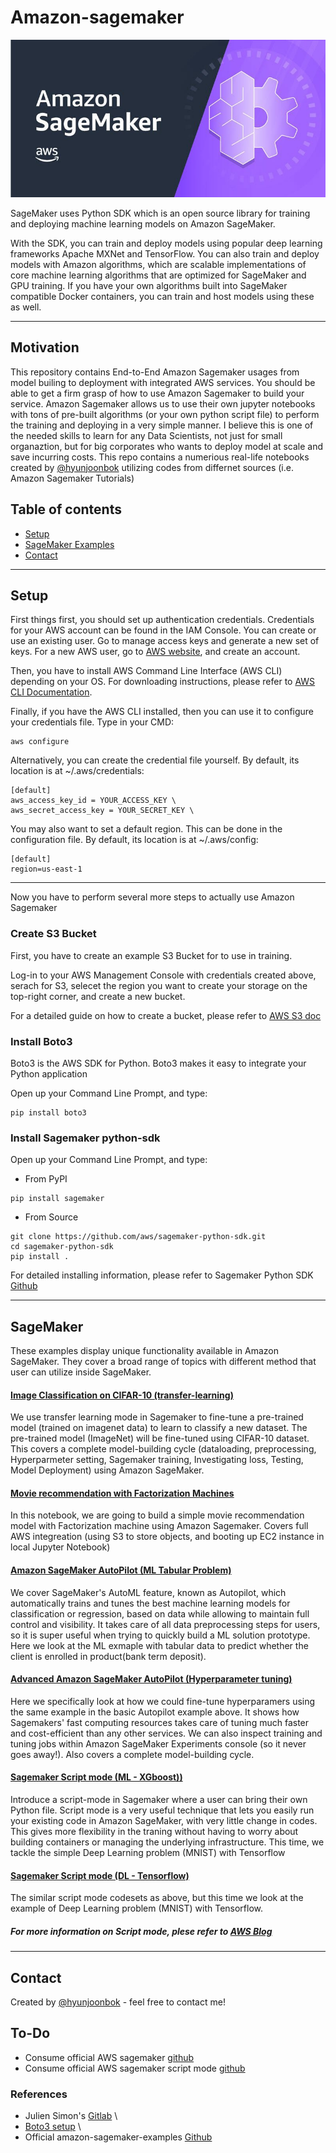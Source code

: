 # Amazon-sagemaker

![logo](./img/sagemaker-logo.jpeg)


SageMaker uses Python SDK which is an open source library for training and deploying machine learning models on Amazon SageMaker.

With the SDK, you can train and deploy models using popular deep learning frameworks Apache MXNet and TensorFlow. You can also train and deploy models with Amazon algorithms, which are scalable implementations of core machine learning algorithms that are optimized for SageMaker and GPU training. If you have your own algorithms built into SageMaker compatible Docker containers, you can train and host models using these as well.

<hr>

## Motivation

This repository contains End-to-End Amazon Sagemaker usages from model builing to deployment with integrated AWS services. You should be able to get a firm grasp of how to use Amazon Sagemaker to build your service. Amazon Sagemaker allows us to use their own jupyter notebooks with tons of pre-built algorithms (or your own python script file) to perform the training and deploying in a very simple manner. I believe this is one of the needed skills to learn for any Data Scientists, not just for small organaztion, but for big corporates who wants to deploy model at scale and save incurring costs. This repo contains a numerious real-life notebooks created by [@hyunjoonbok](https://www.linkedin.com/in/hyunjoonbok/) utilizing codes from differnet sources (i.e. Amazon Sagemaker Tutorials)


## Table of contents
* [Setup](#Setup)
* [SageMaker Examples](#SageMaker)
* [Contact](#Contact)

<hr>

## Setup

First things first, you should set up authentication credentials. Credentials for your AWS account can be found in the IAM Console. You can create or use an existing user. Go to manage access keys and generate a new set of keys. For a new AWS user, go to [AWS website](https://aws.amazon.com/), and create an account. 

Then, you have to install AWS Command Line Interface (AWS CLI) depending on your OS. For downloading instructions, please refer to [AWS CLI Documentation](https://docs.aws.amazon.com/cli/latest/userguide/install-cliv2.html).

Finally, if you have the AWS CLI installed, then you can use it to configure your credentials file. Type in your CMD:

```
aws configure
```

Alternatively, you can create the credential file yourself. By default, its location is at ~/.aws/credentials:
```
[default]
aws_access_key_id = YOUR_ACCESS_KEY \ 
aws_secret_access_key = YOUR_SECRET_KEY \
```
You may also want to set a default region. This can be done in the configuration file. By default, its location is at ~/.aws/config: 
```
[default]
region=us-east-1
```

<hr>

Now you have to perform several more steps to actually use Amazon Sagemaker

### Create S3 Bucket

First, you have to create an example S3 Bucket for to use in training. 

Log-in to your AWS Management Console with credentials created above, serach for S3, selecet the region you want to create your storage on the top-right corner, and create a new bucket.

For a detailed guide on how to create a bucket, please refer to [AWS S3 doc](https://docs.aws.amazon.com/AmazonS3/latest/gsg/GetStartedWithS3.html)

### Install Boto3
Boto3 is the AWS SDK for Python. Boto3 makes it easy to integrate your Python application

Open up your Command Line Prompt, and type:

```
pip install boto3
```

### Install Sagemaker python-sdk

Open up your Command Line Prompt, and type:
- From PyPI

```
pip install sagemaker
```
- From Source
```
git clone https://github.com/aws/sagemaker-python-sdk.git
cd sagemaker-python-sdk
pip install .
```

For detailed installing information, please refer to Sagemaker Python SDK [Github](https://github.com/aws/sagemaker-python-sdk)

<hr>

## SageMaker

These examples display unique functionality available in Amazon SageMaker. They cover a broad range of topics with different method that user can utilize inside SageMaker.

   #### [Image Classification on CIFAR-10 (transfer-learning)](https://github.com/hyunjoonbok/amazon-sagemaker/blob/master/Image%20Classification%20on%20CIFAR-10%20(transfer-learning)%20in%20Amazon%20SageMaker.ipynb) 
   <p>
    We use transfer learning mode in Sagemaker to fine-tune a pre-trained model (trained on imagenet data) to learn to classify a new dataset. The pre-trained model (ImageNet) will be fine-tuned using CIFAR-10 dataset. This covers a complete model-building cycle (dataloading, preprocessing, Hyperparmeter setting, Sagemaker training, Investigating loss, Testing, Model Deployment) using Amazon SageMaker.
	</p>
  
   #### [Movie recommendation with Factorization Machines](https://github.com/hyunjoonbok/amazon-sagemaker/blob/master/Movie%20recommendation%20with%20Factorization%20Machines%20on%20Amazon%20SageMaker.ipynb) 
   <p>
    In this notebook, we are going to build a simple movie recommendation model with Factorization machine using Amazon Sagemaker. Covers full AWS integreation (using S3 to store objects, and booting up EC2 instance in local Jupyter Notebook)
	</p>  
   
   #### [Amazon SageMaker AutoPilot (ML Tabular Problem)](https://github.com/hyunjoonbok/amazon-sagemaker/blob/master/Amazon%20SageMaker%20AutoPilot%20(model%20building%20to%20deploy).ipynb) 
   <p>
    We cover SageMaker's AutoML feature, known as Autopilot, which automatically trains and tunes the best machine learning models for classification or regression, based on data while allowing to maintain full control and visibility. It takes care of all data preprocessing steps for users, so it is super useful when trying to quickly build a ML solution prototype. Here we look at the ML exmaple with tabular data to predict whether the client is enrolled in product(bank term deposit).
	</p>  

   #### [Advanced Amazon SageMaker AutoPilot (Hyperparameter tuning)](https://github.com/hyunjoonbok/amazon-sagemaker/blob/master/(Advanced)%20Amazon%20SageMaker%20AutoPilot%20(Hyperparameter%20tuning).ipynb) 
   <p>
    Here we specifically look at how we could fine-tune hyperparamers using the same example in the basic Autopilot example above. It shows how Sagemakers' fast computing resources takes care of tuning much faster and cost-efficient than any other services. We can also inspect training and tuning jobs within Amazon SageMaker Experiments console (so it never goes away!). Also covers a complete model-building cycle.
	</p>  

   #### [Sagemaker Script mode (ML - XGboost))](https://github.com/hyunjoonbok/amazon-sagemaker/blob/master/Sagemaker%20Script%20mode%20usage%20(ML%20-%20XGboost).ipynb) 
   <p>
    Introduce a script-mode in Sagemaker where a user can bring their own Python file. Script mode is a very useful technique that lets you easily run your existing code in Amazon SageMaker, with very little change in codes. This gives more flexibility in the traning without having to worry about building containers or managing the underlying infrastructure. This time, we tackle the simple Deep Learning problem (MNIST) with Tensorflow
	</p>  
  
   #### [Sagemaker Script mode (DL - Tensorflow)](https://github.com/hyunjoonbok/amazon-sagemaker/blob/master/Sagemaker%20Script%20mode%20usage%20(DL%20-%20Tensorflow).ipynb) 
   <p>
    The similar script mode codesets as above, but this time we look at the example of Deep Learning problem (MNIST) with Tensorflow.
	</p>    

##### For more information on Script mode, plese refer to [AWS Blog](https://aws.amazon.com/blogs/machine-learning/using-tensorflow-eager-execution-with-amazon-sagemaker-script-mode/)


<hr>


## Contact
Created by [@hyunjoonbok](https://www.linkedin.com/in/hyunjoonbok/) - feel free to contact me!


## To-Do 
- Consume official AWS sagemaker [github](https://github.com/awslabs/amazon-sagemaker-examples)
- Consume official AWS sagemaker script mode [github](https://github.com/aws-samples/amazon-sagemaker-script-mode)


### References 
- Julien Simon's [Gitlab](https://gitlab.com/juliensimon/dlnotebooks/-/tree/master/sagemaker) \
- [Boto3 setup](https://boto3.amazonaws.com/v1/documentation/api/latest/guide/sqs.html) \
- Official amazon-sagemaker-examples [Github](https://github.com/awslabs/amazon-sagemaker-examples/blob/master/advanced_functionality/README.md)
